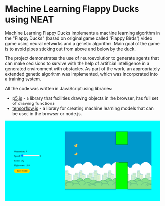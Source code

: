 # Machine Learning Flappy Ducks using NEAT

Machine Learning Flappy Ducks implements a machine learning algorithm in the "Flappy Ducks" (based on original game called "Flappy Birds") video game using neural networks and a genetic algorithm.
Main goal of the game is to avoid pipes sticking out from above and below by the duck.

The project demonstrates the use of neuroevolution to generate agents that can make decisions to survive with the help of artificial intelligence in a generated environment with obstacles.
As part of the work, an appropriately extended genetic algorithm was implemented, which was incorporated into a training system.

All the code was written in JavaScript using libraries:

- [p5.js](https://p5js.org/) - a library that facilities drawing objects in the browser, has full set of drawing functions,
- [tensorflow.js](https://www.tensorflow.org/js) - a library for creating machine learning models that can be used in the browser or node.js.

<p align="center">
  <img src="assets/screenshots/screenshot-1.png" alt="Flappy-ducks-display">
</p>
